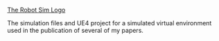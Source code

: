 [The Robot Sim Logo](https://user-images.githubusercontent.com/38667845/186763034-a21928c0-3876-482f-a26b-edfbcec66df8.png)

The simulation files and UE4 project for a simulated virtual environment used in the publication of several of my papers. 
